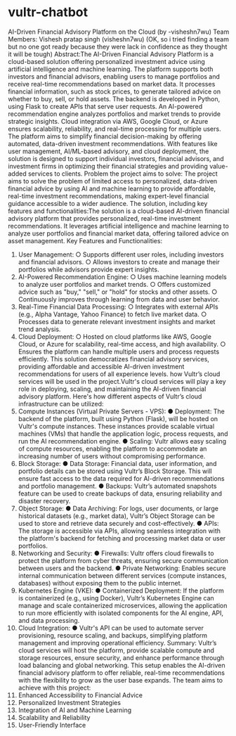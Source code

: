 # vultr-chatbot
AI-Driven Financial Advisory Platform
on the Cloud
(by -visheshn7wu)
Team Members: Vishesh pratap singh (visheshn7wu)
(OK, so i tried finding a team but no one got ready because they were lack in
confidence as they thought it will be tough)
Abstract:The AI-Driven Financial Advisory Platform is a cloud-based solution offering
personalized investment advice using artificial intelligence and machine learning. The platform
supports both investors and financial advisors, enabling users to manage portfolios and receive
real-time recommendations based on market data. It processes financial information, such as stock
prices, to generate tailored advice on whether to buy, sell, or hold assets.
The backend is developed in Python, using Flask to create APIs that serve user requests. An
AI-powered recommendation engine analyzes portfolios and market trends to provide strategic
insights. Cloud integration via AWS, Google Cloud, or Azure ensures scalability, reliability, and
real-time processing for multiple users.
The platform aims to simplify financial decision-making by offering automated, data-driven
investment recommendations. With features like user management, AI/ML-based advisory, and
cloud deployment, the solution is designed to support individual investors, financial advisors,
and investment firms in optimizing their financial strategies and providing value-added services
to clients.
Problem the project aims to solve:
The project aims to solve the problem of limited access to personalized, data-driven financial
advice by using AI and machine learning to provide affordable, real-time investment
recommendations, making expert-level financial guidance accessible to a wider audience.
The solution, including key features and functionalities:The solution
is a cloud-based AI-driven financial advisory platform that provides personalized, real-time
investment recommendations. It leverages artificial intelligence and machine learning to analyze
user portfolios and financial market data, offering tailored advice on asset management.
Key Features and Functionalities:
1. User Management:
○ Supports different user roles, including investors and financial advisors.
○ Allows investors to create and manage their portfolios while advisors provide
expert insights.
2. AI-Powered Recommendation Engine:
○ Uses machine learning models to analyze user portfolios and market trends.
○ Offers customized advice such as "buy," "sell," or "hold" for stocks and other
assets.
○ Continuously improves through learning from data and user behavior.
3. Real-Time Financial Data Processing:
○ Integrates with external APIs (e.g., Alpha Vantage, Yahoo Finance) to fetch live
market data.
○ Processes data to generate relevant investment insights and market trend
analysis.
4. Cloud Deployment:
○ Hosted on cloud platforms like AWS, Google Cloud, or Azure for scalability,
real-time access, and high availability.
○ Ensures the platform can handle multiple users and process requests efficiently.
This solution democratizes financial advisory services, providing affordable and accessible
AI-driven investment recommendations for users of all experience levels.
how Vultr’s cloud services will be used in the project.Vultr's cloud
services will play a key role in deploying, scaling, and maintaining the AI-driven financial
advisory platform. Here's how different aspects of Vultr’s cloud infrastructure can be utilized:
1. Compute Instances (Virtual Private Servers - VPS):
● Deployment: The backend of the platform, built using Python (Flask), will be hosted on
Vultr's compute instances. These instances provide scalable virtual machines (VMs) that
handle the application logic, process requests, and run the AI recommendation engine.
● Scaling: Vultr allows easy scaling of compute resources, enabling the platform to
accommodate an increasing number of users without compromising performance.
2. Block Storage:
● Data Storage: Financial data, user information, and portfolio details can be stored using
Vultr’s Block Storage. This will ensure fast access to the data required for AI-driven
recommendations and portfolio management.
● Backups: Vultr’s automated snapshots feature can be used to create backups of data,
ensuring reliability and disaster recovery.
3. Object Storage:
● Data Archiving: For logs, user documents, or large historical datasets (e.g., market data),
Vultr’s Object Storage can be used to store and retrieve data securely and
cost-effectively.
● APIs: The storage is accessible via APIs, allowing seamless integration with the
platform's backend for fetching and processing market data or user portfolios.
4. Networking and Security:
● Firewalls: Vultr offers cloud firewalls to protect the platform from cyber threats, ensuring
secure communication between users and the backend.
● Private Networking: Enables secure internal communication between different services
(compute instances, databases) without exposing them to the public internet.
5. Kubernetes Engine (VKE):
● Containerized Deployment: If the platform is containerized (e.g., using Docker), Vultr’s
Kubernetes Engine can manage and scale containerized microservices, allowing the
application to run more efficiently with isolated components for the AI engine, API, and
data processing.
6. Cloud Integration:
● Vultr's API can be used to automate server provisioning, resource scaling, and backups,
simplifying platform management and improving operational efficiency.
Summary:
Vultr’s cloud services will host the platform, provide scalable compute and storage resources,
ensure security, and enhance performance through load balancing and global networking. This
setup enables the AI-driven financial advisory platform to offer reliable, real-time
recommendations with the flexibility to grow as the user base expands.
The team aims to achieve with this project:
1. Enhanced Accessibility to Financial Advice
2. Personalized Investment Strategies
3. Integration of AI and Machine Learning
4. Scalability and Reliability
5. User-Friendly Interface

